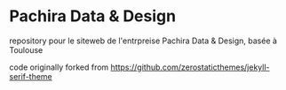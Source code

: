 # Pachira Data & Design

repository pour le siteweb de l'entrpreise Pachira Data & Design, basée à Toulouse

code originally forked from https://github.com/zerostaticthemes/jekyll-serif-theme
